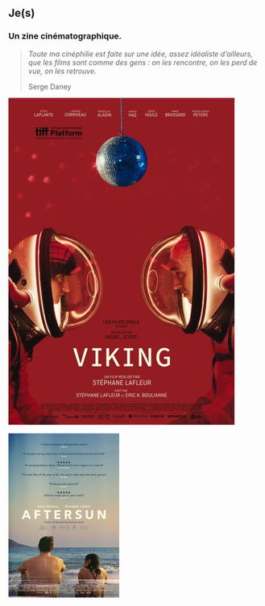 
## Je(s)

### Un zine cinématographique.

> *Toute ma cinéphilie est faite sur une idée, assez idéaliste d’ailleurs, que les films sont comme des gens : on les rencontre, on les perd de vue, on les retrouve.* 
> 
> Serge Daney


[![viking](/content/viking.jpg)](https://ludimarwood.github.io/je_s_/blog/viking/)

[![aftersun](/content/Aftersun.jpg)](https://ludimarwood.github.io/je_s_/blog/aftersun/)



